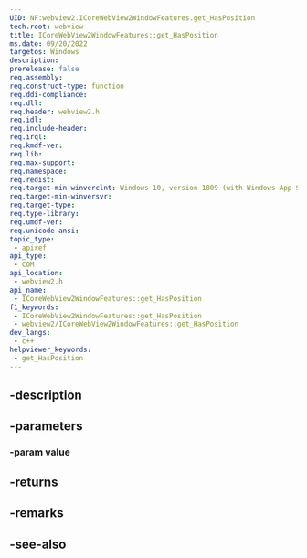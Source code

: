 ```yaml
---
UID: NF:webview2.ICoreWebView2WindowFeatures.get_HasPosition
tech.root: webview
title: ICoreWebView2WindowFeatures::get_HasPosition
ms.date: 09/20/2022
targetos: Windows
description: 
prerelease: false
req.assembly: 
req.construct-type: function
req.ddi-compliance: 
req.dll: 
req.header: webview2.h
req.idl: 
req.include-header: 
req.irql: 
req.kmdf-ver: 
req.lib: 
req.max-support: 
req.namespace: 
req.redist: 
req.target-min-winverclnt: Windows 10, version 1809 (with Windows App SDK 1.1 or later)
req.target-min-winversvr: 
req.target-type: 
req.type-library: 
req.umdf-ver: 
req.unicode-ansi: 
topic_type:
 - apiref
api_type:
 - COM
api_location:
 - webview2.h
api_name:
 - ICoreWebView2WindowFeatures::get_HasPosition
f1_keywords:
 - ICoreWebView2WindowFeatures::get_HasPosition
 - webview2/ICoreWebView2WindowFeatures::get_HasPosition
dev_langs:
 - c++
helpviewer_keywords:
 - get_HasPosition
---
```


## -description

## -parameters

### -param value

## -returns

## -remarks

## -see-also

